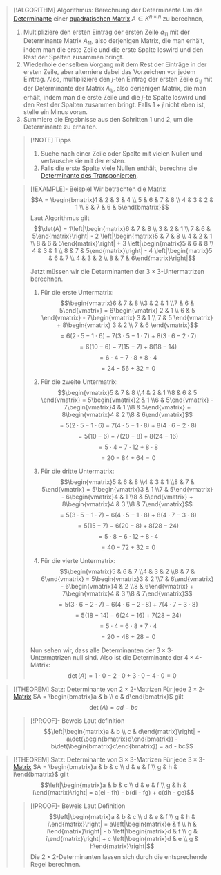 > [!ALGORITHM] Algorithmus: Berechnung der Determinante
> Um die [Determinante](Determinante.md) einer [quadratischen Matrix](../Matrix.md) $A\in K^{n\times n}$ zu berechnen, 
> 1. Multipliziere den ersten Eintrag der ersten Zeile $a_{11}$ mit der Determinante Matrix $A_{11}$, also derjenigen Matrix, die man erhält, indem man die erste Zeile und die erste Spalte loswird und den Rest der Spalten zusammen bringt. 
> 2. Wiederhole denselben Vorgang mit dem Rest der Einträge in der ersten Zeile, aber alterniere dabei das Vorzeichen vor jedem Eintrag. Also, multipliziere den $j$-ten Eintrag der ersten Zeile $a_{1j}$ mit der Determinante der Matrix $A_{1j}$, also derjenigen Matrix, die man erhält, indem man die erste Zeile und die $j$-te Spalte loswird und den Rest der Spalten zusammen bringt. Falls $1+j$ nicht eben ist, stelle ein Minus voran.
> 3. Summiere die Ergebnisse aus den Schritten 1 und 2, um die Determinante zu erhalten.
> 
> > [!NOTE] Tipps
> > 1. Suche nach einer Zeile oder Spalte mit vielen Nullen und vertausche sie mit der ersten.
> > 2. Falls die erste Spalte viele Nullen enthält, berechne die [Determinante des Transponierten](Eigenschaften%20der%20Determinante.md).
> 
> > [!EXAMPLE]- Beispiel
> > Wir betrachten die Matrix
> > $$A = \begin{bmatrix}1 & 2 & 3 & 4 \\ 5 & 6 & 7 & 8 \\ 4 & 3 & 2 & 1 \\ 8 & 7 & 6 & 5\end{bmatrix}$$
> > Laut Algorithmus gilt
> > $$\det(A) = 1\left|\begin{matrix}6 & 7 & 8 \\ 3 & 2 & 1 \\ 7 & 6 & 5\end{matrix}\right| - 2 \left|\begin{matrix}5 & 7 & 8 \\ 4 & 2 & 1 \\ 8 & 6 & 5\end{matrix}\right| + 3 \left|\begin{matrix}5 & 6 & 8 \\ 4 & 3 & 1 \\ 8 & 7 & 5\end{matrix}\right| - 4 \left|\begin{matrix}5 & 6 & 7 \\ 4 & 3 & 2 \\ 8 & 7 & 6\end{matrix}\right|$$
> > 
> > Jetzt müssen wir die Determinanten der $3 \times 3$-Untermatrizen berechnen.
> > 1. Für die erste Untermatrix:
> > $$\begin{vmatrix}6 & 7 & 8 \\3 & 2 & 1 \\7 & 6 & 5\end{vmatrix} = 6\begin{vmatrix} 2 & 1 \\ 6 & 5 \end{vmatrix} - 7\begin{vmatrix} 3 & 1 \\ 7 & 5 \end{vmatrix} + 8\begin{vmatrix} 3 & 2 \\ 7 & 6 \end{vmatrix}$$
> > $$= 6 (2 \cdot 5 - 1 \cdot 6) - 7 (3 \cdot 5 - 1 \cdot 7) + 8 (3 \cdot 6 - 2 \cdot 7)$$
> > $$= 6 (10 - 6) - 7 (15 - 7) + 8 (18 - 14)$$
> > $$= 6 \cdot 4 - 7 \cdot 8 + 8 \cdot 4$$
> > $$= 24 - 56 + 32 = 0$$
> >
> > 2. Für die zweite Untermatrix:
> > $$\begin{vmatrix}5 & 7 & 8 \\4 & 2 & 1 \\8 & 6 & 5 \end{vmatrix} = 5\begin{vmatrix}2 & 1 \\6 & 5\end{vmatrix} - 7\begin{vmatrix}4 & 1 \\8 & 5\end{vmatrix} + 8\begin{vmatrix}4 & 2 \\8 & 6\end{vmatrix}$$
> > $$= 5 (2 \cdot 5 - 1 \cdot 6) - 7 (4 \cdot 5 - 1 \cdot 8) + 8 (4 \cdot 6 - 2 \cdot 8)$$
> > $$= 5 (10 - 6) - 7 (20 - 8) + 8 (24 - 16)$$
> > $$= 5 \cdot 4 - 7 \cdot 12 + 8 \cdot 8$$
> > $$= 20 - 84 + 64 = 0$$
> > 
> > 3. Für die dritte Untermatrix: 
> > $$\begin{vmatrix}5 & 6 & 8 \\4 & 3 & 1 \\8 & 7 & 5\end{vmatrix} = 5\begin{vmatrix}3 & 1 \\7 & 5\end{vmatrix} - 6\begin{vmatrix}4 & 1 \\8 & 5\end{vmatrix} + 8\begin{vmatrix}4 & 3 \\8 & 7\end{vmatrix}$$
> > $$= 5 (3 \cdot 5 - 1 \cdot 7) - 6 (4 \cdot 5 - 1 \cdot 8) + 8 (4 \cdot 7 - 3 \cdot 8)$$
> > $$= 5 (15 - 7) - 6 (20 - 8) + 8 (28 - 24)$$
> > $$= 5 \cdot 8 - 6 \cdot 12 + 8 \cdot 4$$
> > $$= 40 - 72 + 32 = 0$$
> > 
> > 4. Für die vierte Untermatrix:
> > $$\begin{vmatrix}5 & 6 & 7 \\4 & 3 & 2 \\8 & 7 & 6\end{vmatrix} = 5\begin{vmatrix}3 & 2 \\7 & 6\end{vmatrix} - 6\begin{vmatrix}4 & 2 \\8 & 6\end{vmatrix} + 7\begin{vmatrix}4 & 3 \\8 & 7\end{vmatrix}$$
> > $$= 5 (3 \cdot 6 - 2 \cdot 7) - 6 (4 \cdot 6 - 2 \cdot 8) + 7 (4 \cdot 7 - 3 \cdot 8)$$
> > $$= 5 (18 - 14) - 6 (24 - 16) + 7 (28 - 24)$$
> > $$= 5 \cdot 4 - 6 \cdot 8 + 7 \cdot 4$$
> > $$= 20 - 48 + 28 = 0$$
> > 
> > Nun sehen wir, dass alle Determinanten der $3 \times 3$-Untermatrizen null sind. Also ist die Determinante der $4 \times 4$-Matrix:
> > $$\det(A) = 1 \cdot 0 - 2 \cdot 0 + 3 \cdot 0 - 4 \cdot 0 = 0$$

> [!THEOREM] Satz: Determinante von $2\times 2$-Matrizen
> Für jede $2\times 2$-[Matrix](../Matrix.md) $A = \begin{bmatrix}a & b \\ c & d\end{bmatrix}$ gilt
> $$\det (A) = ad - bc$$
> > [!PROOF]- Beweis
> > Laut definition
> > $$\left|\begin{matrix}a & b \\ c & d\end{matrix}\right| = a\det(\begin{bmatrix}d\end{bmatrix}) - b\det(\begin{bmatrix}c\end{bmatrix}) = ad - bc$$

> [!THEOREM] Satz: Determinante von $3\times 3$-Matrizen
> Für jede $3\times 3$-[Matrix](../Matrix.md) $A = \begin{bmatrix}a & b & c \\ d & e & f \\ g & h & i\end{bmatrix}$ gilt
> $$\left|\begin{matrix}a & b & c \\ d & e & f \\ g & h & i\end{matrix}\right| = a(ei - fh) - b(di - fg) + c(dh - ge)$$
> > [!PROOF]- Beweis
> > Laut Definition
> > $$\left|\begin{matrix}a & b & c \\ d & e & f \\ g & h & i\end{matrix}\right| = a\left|\begin{matrix}e & f \\ h & i\end{matrix}\right| - b \left|\begin{matrix}d & f \\ g & i\end{matrix}\right| + c \left|\begin{matrix}d & e \\ g & h\end{matrix}\right|$$
> > Die $2\times 2$-Determinanten lassen sich durch die entsprechende Regel berechnen.
